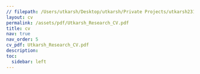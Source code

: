 ```yaml
---
// filepath: /Users/utkarsh/Desktop/utkarsh/Private Projects/utkarsh231.github.io/_pages/cv.md
layout: cv
permalink: /assets/pdf/Utkarsh_Research_CV.pdf
title: cv
nav: true
nav_order: 5
cv_pdf: Utkarsh_Research_CV.pdf
description: 
toc:
  sidebar: left
---
```


